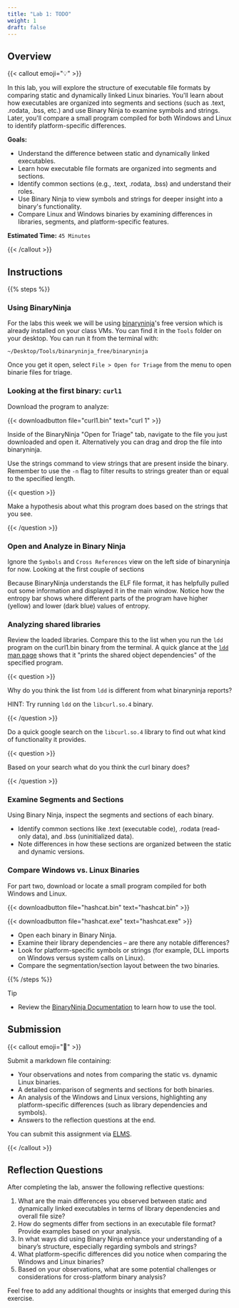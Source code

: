 ```yaml
---
title: "Lab 1: TODO"
weight: 1
draft: false
---
```


## Overview

{{< callout emoji="💡" >}}

In this lab, you will explore the structure of executable file formats by
comparing static and dynamically linked Linux binaries. You'll learn about how
executables are organized into segments and sections (such as .text, .rodata,
.bss, etc.) and use Binary Ninja to examine symbols and strings. Later, you'll
compare a small program compiled for both Windows and Linux to identify
platform-specific differences.

**Goals:**

- Understand the difference between static and dynamically linked executables.
- Learn how executable file formats are organized into segments and sections.
- Identify common sections (e.g., .text, .rodata, .bss) and understand their
  roles.
- Use Binary Ninja to view symbols and strings for deeper insight into a
  binary's functionality.
- Compare Linux and Windows binaries by examining differences in libraries,
  segments, and platform-specific features.

**Estimated Time:** `45 Minutes`

{{< /callout >}}

## Instructions

{{% steps %}}

### Using BinaryNinja

For the labs this week we will be using [binaryninja](https://binary.ninja)'s
free version which is already installed on your class VMs. You can find it in
the `Tools` folder on your desktop. You can run it from the terminal with:

```shell {filename=Shell}
~/Desktop/Tools/binaryninja_free/binaryninja
```

Once you get it open, select `File > Open for Triage` from the menu to open
binarie files for triage.

### Looking at the first binary: `curl1`

Download the program to analyze:

{{< downloadbutton file="curl1.bin" text="curl 1" >}}

Inside of the BinaryNinja "Open for Triage" tab, navigate to the file you just
downloaded and open it. Alternatively you can drag and drop the file into
binaryninja.

Use the strings command to view strings that are present inside the binary.
Remember to use the `-n` flag to filter results to strings greater than or equal
to the specified length.

{{< question >}}

Make a hypothesis about what this program does based on the strings that you see.

{{< /question >}}

### Open and Analyze in Binary Ninja

Ignore the `Symbols` and `Cross References` view on the left side of binaryninja
for now. Looking at the first couple of sections

Because BinaryNinja understands the ELF file format, it has helpfully pulled out some information
and displayed it in the main window. Notice how the entropy bar shows where different parts of the program
have higher (yellow) and lower (dark blue) values of entropy.



### Analyzing shared libraries

Review the loaded libraries. Compare this to the list when you run the `ldd`
program on the curl1.bin binary from the terminal. A quick glance at the
[`ldd` man page](TODO) shows that it "prints the shared object dependencies" of
the specified program.

{{< question >}}

Why do you think the list from `ldd` is different from what binaryninja reports?

HINT: Try running `ldd` on the `libcurl.so.4` binary.

{{< /question >}}

Do a quick google search on the `libcurl.so.4` library to find out what kind of
functionality it provides.

{{< question >}}

Based on your search what do you think the curl binary does?

{{< /question >}}

### Examine Segments and Sections

Using Binary Ninja, inspect the segments and sections of each binary.

- Identify common sections like .text (executable code), .rodata (read-only
  data), and .bss (uninitialized data).
- Note differences in how these sections are organized between the static and
  dynamic versions.

### Compare Windows vs. Linux Binaries

For part two, download or locate a small program compiled for both Windows and
Linux.

{{< downloadbutton file="hashcat.bin" text="hashcat.bin" >}}

{{< downloadbutton file="hashcat.exe" text="hashcat.exe" >}}

- Open each binary in Binary Ninja.
- Examine their library dependencies – are there any notable differences?
- Look for platform-specific symbols or strings (for example, DLL imports on
  Windows versus system calls on Linux).
- Compare the segmentation/section layout between the two binaries.

{{% /steps %}}

> [!TIP]
>
> - Review the
>   [BinaryNinja Documentation](https://docs.binary.ninja/guide/index.html#triage-summary)
>   to learn how to use the tool.

## Submission

{{< callout emoji="📝" >}}

Submit a markdown file containing:

- Your observations and notes from comparing the static vs. dynamic Linux
  binaries.
- A detailed comparison of segments and sections for both binaries.
- An analysis of the Windows and Linux versions, highlighting any
  platform-specific differences (such as library dependencies and symbols).
- Answers to the reflection questions at the end.

You can submit this assignment via
[ELMS](https://umd.instructure.com/courses/1390353/assignments).

{{< /callout >}}

## Reflection Questions

After completing the lab, answer the following reflective questions:

1. What are the main differences you observed between static and dynamically
   linked executables in terms of library dependencies and overall file size?
2. How do segments differ from sections in an executable file format? Provide
   examples based on your analysis.
3. In what ways did using Binary Ninja enhance your understanding of a binary’s
   structure, especially regarding symbols and strings?
4. What platform-specific differences did you notice when comparing the Windows
   and Linux binaries?
5. Based on your observations, what are some potential challenges or
   considerations for cross-platform binary analysis?

Feel free to add any additional thoughts or insights that emerged during this
exercise.
